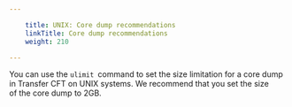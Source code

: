 ```yaml
---

    title: UNIX: Core dump recommendations
    linkTitle: Core dump recommendations
    weight: 210

---
```

You can use the `ulimit `command to set the size limitation for a core dump in Transfer CFT on UNIX systems. We recommend that you set the size of the core dump to 2GB.
